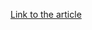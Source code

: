 [Link to the article](https://thehackernews.com/2025/07/ai-agents-act-like-employees-with-root.html)
